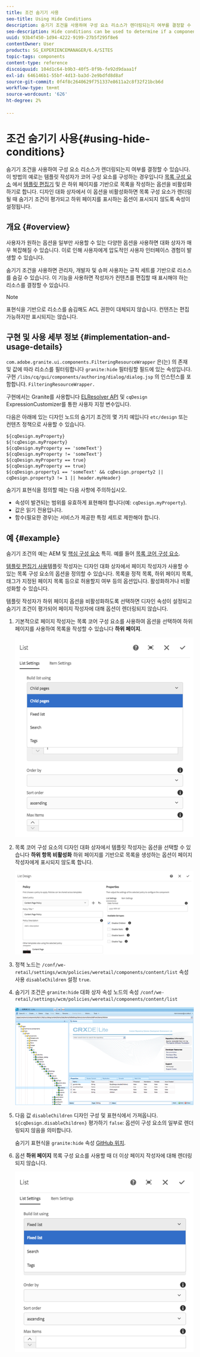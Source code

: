 ```yaml
---
title: 조건 숨기기 사용
seo-title: Using Hide Conditions
description: 숨기기 조건을 사용하여 구성 요소 리소스가 렌더링되는지 여부를 결정할 수 있습니다.
seo-description: Hide conditions can be used to determine if a component resource is rendered or not.
uuid: 93b4f450-1d94-4222-9199-27b5f295f8e6
contentOwner: User
products: SG_EXPERIENCEMANAGER/6.4/SITES
topic-tags: components
content-type: reference
discoiquuid: 104d1c64-b9b3-40f5-8f9b-fe92d9daaa1f
exl-id: 646146b1-55bf-4d13-ba3d-2e9bdfd8d8af
source-git-commit: 0f4f8c2640629f751337e8611a2c8f32f21bcb6d
workflow-type: tm+mt
source-wordcount: '626'
ht-degree: 2%

---
```


# 조건 숨기기 사용{#using-hide-conditions}

숨기기 조건을 사용하여 구성 요소 리소스가 렌더링되는지 여부를 결정할 수 있습니다. 이 방법의 예로는 템플릿 작성자가 코어 구성 요소를 구성하는 경우입니다 [목록 구성 요소](https://helpx.adobe.com/experience-manager/core-components/using/list.html) 에서 [템플릿 편집기](/help/sites-authoring/templates.md) 및 은 하위 페이지를 기반으로 목록을 작성하는 옵션을 비활성화하기로 합니다. 디자인 대화 상자에서 이 옵션을 비활성화하면 목록 구성 요소가 렌더링될 때 숨기기 조건이 평가되고 하위 페이지를 표시하는 옵션이 표시되지 않도록 속성이 설정됩니다.

## 개요 {#overview}

사용자가 원하는 옵션을 일부만 사용할 수 있는 다양한 옵션을 사용하면 대화 상자가 매우 복잡해질 수 있습니다. 이로 인해 사용자에게 압도적인 사용자 인터페이스 경험이 발생할 수 있습니다.

숨기기 조건을 사용하면 관리자, 개발자 및 슈퍼 사용자는 규칙 세트를 기반으로 리소스를 숨길 수 있습니다. 이 기능을 사용하면 작성자가 컨텐츠를 편집할 때 표시해야 하는 리소스를 결정할 수 있습니다.

>[!NOTE]
>
>표현식을 기반으로 리소스를 숨김해도 ACL 권한이 대체되지 않습니다. 컨텐츠는 편집 가능하지만 표시되지는 않습니다.

## 구현 및 사용 세부 정보 {#implementation-and-usage-details}

`com.adobe.granite.ui.components.FilteringResourceWrapper` 은(는) 의 존재 및 값에 따라 리소스를 필터링합니다 `granite:hide` 필터링할 필드에 있는 속성입니다. 구현 `/libs/cq/gui/components/authoring/dialog/dialog.jsp` 의 인스턴스를 포함합니다. `FilteringResourceWrapper.`

구현에서는 Granite를 사용합니다 [ELResolver API](https://helpx.adobe.com/experience-manager/6-4/sites/developing/using/reference-materials/granite-ui/api/jcr_root/libs/granite/ui/docs/server/el.html) 및 `cqDesign` ExpressionCustomizer를 통한 사용자 지정 변수입니다.

다음은 아래에 있는 디자인 노드의 숨기기 조건의 몇 가지 예입니다 `etc/design` 또는 컨텐츠 정책으로 사용할 수 있습니다.

```
${cqDesign.myProperty}
${!cqDesign.myProperty}
${cqDesign.myProperty == 'someText'}
${cqDesign.myProperty != 'someText'}
${cqDesign.myProperty == true}
${cqDesign.myProperty == true}
${cqDesign.property1 == 'someText' && cqDesign.property2 || cqDesign.property3 != 1 || header.myHeader}
```

숨기기 표현식을 정의할 때는 다음 사항에 주의하십시오.

* 속성이 발견되는 범위를 유효하게 표현해야 합니다(예: `cqDesign.myProperty`).
* 값은 읽기 전용입니다.
* 함수(필요한 경우)는 서비스가 제공한 특정 세트로 제한해야 합니다.

## 예 {#example}

숨기기 조건의 예는 AEM 및 [핵심 구성 요소](https://experienceleague.adobe.com/docs/experience-manager-core-components/using/introduction.html) 특히. 예를 들어 [목록 코어 구성 요소](https://helpx.adobe.com/experience-manager/core-components/using/list.html).

[템플릿 편집기 사용](/help/sites-authoring/templates.md)템플릿 작성자는 디자인 대화 상자에서 페이지 작성자가 사용할 수 있는 목록 구성 요소의 옵션을 정의할 수 있습니다. 목록을 정적 목록, 하위 페이지 목록, 태그가 지정된 페이지 목록 등으로 허용할지 여부 등의 옵션입니다. 활성화하거나 비활성화할 수 있습니다.

템플릿 작성자가 하위 페이지 옵션을 비활성화하도록 선택하면 디자인 속성이 설정되고 숨기기 조건이 평가되어 페이지 작성자에 대해 옵션이 렌더링되지 않습니다.

1. 기본적으로 페이지 작성자는 목록 코어 구성 요소를 사용하여 옵션을 선택하여 하위 페이지를 사용하여 목록을 작성할 수 있습니다 **하위 페이지**.

   ![chlimage_1-218](assets/chlimage_1-218.png)

1. 목록 코어 구성 요소의 디자인 대화 상자에서 템플릿 작성자는 옵션을 선택할 수 있습니다 **하위 항목 비활성화** 하위 페이지를 기반으로 목록을 생성하는 옵션이 페이지 작성자에게 표시되지 않도록 합니다.

   ![chlimage_1-219](assets/chlimage_1-219.png)

1. 정책 노드는 `/conf/we-retail/settings/wcm/policies/weretail/components/content/list` 속성 사용 `disableChildren` 설정 `true`.
1. 숨기기 조건은 `granite:hide` 대화 상자 속성 노드의 속성 `/conf/we-retail/settings/wcm/policies/weretail/components/content/list`

   ![chlimage_1-220](assets/chlimage_1-220.png)

1. 다음 값 `disableChildren` 디자인 구성 및 표현식에서 가져옵니다. `${cqDesign.disableChildren}` 평가하기 `false`: 옵션이 구성 요소의 일부로 렌더링되지 않음을 의미합니다.

   숨기기 표현식을 `granite:hide` 속성 [GitHub 위치](https://github.com/Adobe-Marketing-Cloud/aem-core-wcm-components/blob/master/content/src/content/jcr_root/apps/core/wcm/components/list/v1/list/_cq_dialog/.content.xml#L40).

1. 옵션 **하위 페이지** 목록 구성 요소를 사용할 때 더 이상 페이지 작성자에 대해 렌더링되지 않습니다.

   ![chlimage_1-221](assets/chlimage_1-221.png)
